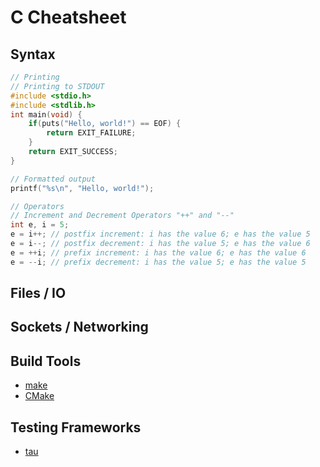 # C Cheatsheet

## Syntax
```c
// Printing
// Printing to STDOUT
#include <stdio.h>
#include <stdlib.h>
int main(void) {
    if(puts("Hello, world!") == EOF) {
        return EXIT_FAILURE;
    }
    return EXIT_SUCCESS;
}

// Formatted output
printf("%s\n", "Hello, world!");

// Operators
// Increment and Decrement Operators "++" and "--"
int e, i = 5;
e = i++; // postfix increment: i has the value 6; e has the value 5
e = i--; // postfix decrement: i has the value 5; e has the value 6
e = ++i; // prefix increment: i has the value 6; e has the value 6
e = --i; // prefix decrement: i has the value 5; e has the value 5
```

## Files / IO

## Sockets / Networking

## Build Tools
- [make](https://www.gnu.org/software/make/)
- [CMake](https://cmake.org/)

## Testing Frameworks
- [tau](https://github.com/jasmcaus/tau)
